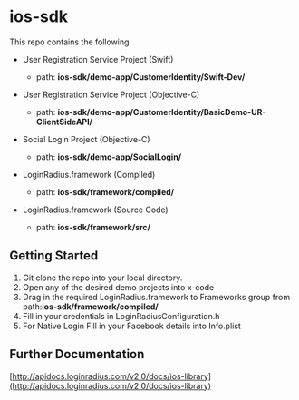 # ios-sdk

This repo contains the following

+ User Registration Service Project (Swift)

	- path: **ios-sdk/demo-app/CustomerIdentity/Swift-Dev/**

+ User Registration Service Project (Objective-C)

	- path: **ios-sdk/demo-app/CustomerIdentity/BasicDemo-UR-ClientSideAPI/**

+ Social Login Project (Objective-C)

	- path: **ios-sdk/demo-app/SocialLogin/**
	
+ LoginRadius.framework (Compiled)

	- path: **ios-sdk/framework/compiled/**
	
+ LoginRadius.framework (Source Code)

	- path: **ios-sdk/framework/src/**

## Getting Started
	
1. Git clone the repo into your local directory.
2. Open any of the desired demo projects into x-code
3. Drag in the required LoginRadius.framework to Frameworks group from path:**ios-sdk/framework/compiled/**
4. Fill in your credentials in LoginRadiusConfiguration.h
5. For Native Login Fill in your Facebook details into Info.plist

## Further Documentation

[http://apidocs.loginradius.com/v2.0/docs/ios-library](http://apidocs.loginradius.com/v2.0/docs/ios-library)